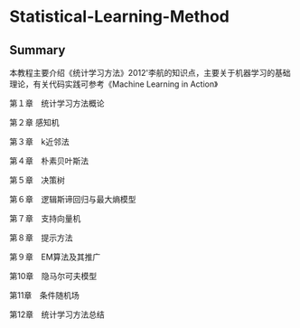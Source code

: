 # Statistical-Learning-Method
## Summary

本教程主要介绍《统计学习方法》2012'李航的知识点，主要关于机器学习的基础理论，有关代码实践可参考《Machine Learning in Action》

第１章　统计学习方法概论

第２章 	感知机

第３章　k近邻法

第４章　朴素贝叶斯法

第５章　决策树

第６章　逻辑斯谛回归与最大熵模型

第７章　支持向量机

第８章　提示方法

第９章　EM算法及其推广

第10章　隐马尔可夫模型

第11章　条件随机场

第12章　统计学习方法总结